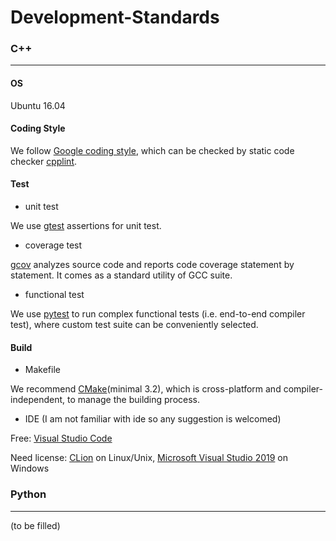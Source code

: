 # Development-Standards

### C++
------

#### OS

Ubuntu 16.04

#### Coding Style

We follow [Google coding style](https://google.github.io/styleguide/cppguide.html), which can be checked by static code checker [cpplint](https://github.com/cpplint/cpplint).


#### Test

* unit test

We use [gtest](https://github.com/google/googletest) assertions for unit test.

* coverage test

[gcov](https://gcc.gnu.org/onlinedocs/gcc/Gcov.html) analyzes source code and reports code coverage statement by statement.
It comes as a standard utility of GCC suite.

* functional test

We use [pytest](https://docs.pytest.org/en/stable/) to run complex functional tests (i.e. end-to-end compiler test), where custom test suite can be conveniently selected.

#### Build

* Makefile

We recommend [CMake](https://cmake.org/)(minimal 3.2), which is cross-platform and compiler-independent, to manage the building process. 

* IDE (I am not familiar with ide so any suggestion is welcomed)

Free: [Visual Studio Code](https://code.visualstudio.com/)

Need license: [CLion](https://www.jetbrains.com/clion/) on Linux/Unix, [Microsoft Visual Studio 2019](https://visualstudio.microsoft.com/) on Windows

### Python
------

(to be filled)
